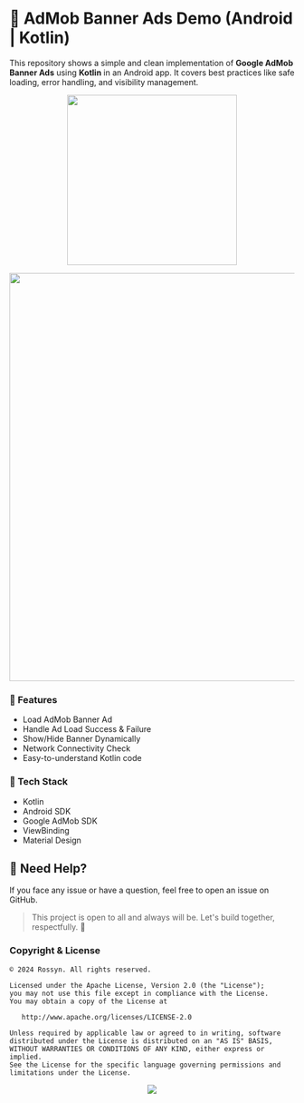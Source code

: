 # 📱 AdMob Banner Ads Demo (Android | Kotlin)

This repository shows a simple and clean implementation of **Google AdMob Banner Ads** using **Kotlin** in an Android app. It covers best practices like safe loading, error handling, and visibility management.


<p align="center">
    <a href="https://github.com/AndroidWithRossyn/AdMob-Best-Practices-Android/raw/refs/heads/main/BannerAd-Simple/banner-simple.apk">
      <img src="https://github.com/user-attachments/assets/d9180f4e-9c4c-4825-b894-eb621aeb9409" width = "300"  />
    </a>
</p>


<p align="center">
    <a href="https://www.youtube.com/watch?v=kjtvKQpqTmo">
      <img src="https://img.youtube.com/vi/kjtvKQpqTmo/maxresdefault.jpg" width = "720" />
    </a>
</p>

### 🚀 Features

- Load AdMob Banner Ad
- Handle Ad Load Success & Failure
- Show/Hide Banner Dynamically
- Network Connectivity Check
- Easy-to-understand Kotlin code


### 🧩 Tech Stack

- Kotlin
- Android SDK
- Google AdMob SDK
- ViewBinding
- Material Design

## 📩 Need Help?

If you face any issue or have a question, feel free to open an issue on GitHub.

> This project is open to all and always will be. Let's build together, respectfully. 🙌


### Copyright & License
```
© 2024 Rossyn. All rights reserved.

Licensed under the Apache License, Version 2.0 (the "License");
you may not use this file except in compliance with the License.
You may obtain a copy of the License at

   http://www.apache.org/licenses/LICENSE-2.0

Unless required by applicable law or agreed to in writing, software
distributed under the License is distributed on an "AS IS" BASIS,
WITHOUT WARRANTIES OR CONDITIONS OF ANY KIND, either express or implied.
See the License for the specific language governing permissions and
limitations under the License.
```

<p align="center">
  <img src="https://capsule-render.vercel.app/api?type=waving&color=gradient&height=60&section=footer"/>
</p>